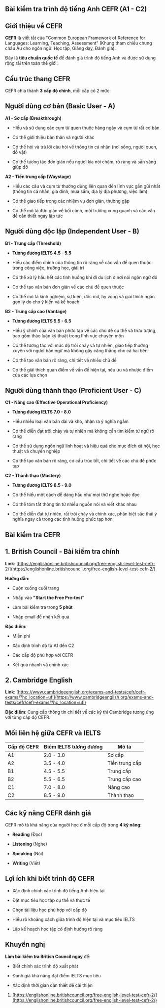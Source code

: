 ## Bài kiểm tra trình độ tiếng Anh CEFR (A1 - C2)

## Giới thiệu về CEFR

**CEFR** là viết tắt của "Common European Framework of Reference for Languages: Learning, Teaching, Assessment" (Khung tham chiếu chung châu Âu cho ngôn ngữ: Học tập, Giảng dạy, Đánh giá).

Đây là **tiêu chuẩn quốc tế** để đánh giá trình độ tiếng Anh và được sử dụng rộng rãi trên toàn thế giới.

## Cấu trúc thang CEFR

CEFR chia thành **3 cấp độ chính**, mỗi cấp có 2 mức:

## Người dùng cơ bản (Basic User - A)

**A1 - Sơ cấp (Breakthrough)**

- Hiểu và sử dụng các cụm từ quen thuộc hàng ngày và cụm từ rất cơ bản
    
- Có thể giới thiệu bản thân và người khác
    
- Có thể hỏi và trả lời câu hỏi về thông tin cá nhân (nơi sống, người quen, đồ vật)
    
- Có thể tương tác đơn giản nếu người kia nói chậm, rõ ràng và sẵn sàng giúp đỡ
    

**A2 - Tiền trung cấp (Waystage)**

- Hiểu các câu và cụm từ thường dùng liên quan đến lĩnh vực gần gũi nhất (thông tin cá nhân, gia đình, mua sắm, địa lý địa phương, việc làm)
    
- Có thể giao tiếp trong các nhiệm vụ đơn giản, thường gặp
    
- Có thể mô tả đơn giản về bối cảnh, môi trường xung quanh và các vấn đề cần thiết ngay lập tức
    

## Người dùng độc lập (Independent User - B)

**B1 - Trung cấp (Threshold)**

- **Tương đương IELTS 4.5 - 5.5**
    
- Hiểu các điểm chính của thông tin rõ ràng về các vấn đề quen thuộc trong công việc, trường học, giải trí
    
- Có thể xử lý hầu hết các tình huống khi đi du lịch ở nơi nói ngôn ngữ đó
    
- Có thể tạo văn bản đơn giản về các chủ đề quen thuộc
    
- Có thể mô tả kinh nghiệm, sự kiện, ước mơ, hy vọng và giải thích ngắn gọn lý do cho ý kiến và kế hoạch
    

**B2 - Trung cấp cao (Vantage)**

- **Tương đương IELTS 5.5 - 6.5**
    
- Hiểu ý chính của văn bản phức tạp về các chủ đề cụ thể và trừu tượng, bao gồm thảo luận kỹ thuật trong lĩnh vực chuyên môn
    
- Có thể tương tác với mức độ trôi chảy và tự nhiên, giao tiếp thường xuyên với người bản ngữ mà không gây căng thẳng cho cả hai bên
    
- Có thể tạo văn bản rõ ràng, chi tiết về nhiều chủ đề
    
- Có thể giải thích quan điểm về vấn đề hiện tại, nêu ưu và nhược điểm của các lựa chọn
    

## Người dùng thành thạo (Proficient User - C)

**C1 - Nâng cao (Effective Operational Proficiency)**

- **Tương đương IELTS 7.0 - 8.0**
    
- Hiểu nhiều loại văn bản dài và khó, nhận ra ý nghĩa ngầm
    
- Có thể diễn đạt trôi chảy và tự nhiên mà không cần tìm kiếm từ ngữ rõ ràng
    
- Có thể sử dụng ngôn ngữ linh hoạt và hiệu quả cho mục đích xã hội, học thuật và chuyên nghiệp
    
- Có thể tạo văn bản rõ ràng, có cấu trúc tốt, chi tiết về các chủ đề phức tạp
    

**C2 - Thành thạo (Mastery)**

- **Tương đương IELTS 8.5 - 9.0**
    
- Có thể hiểu một cách dễ dàng hầu như mọi thứ nghe hoặc đọc
    
- Có thể tóm tắt thông tin từ nhiều nguồn nói và viết khác nhau
    
- Có thể diễn đạt tự nhiên, rất trôi chảy và chính xác, phân biệt sắc thái ý nghĩa ngay cả trong các tình huống phức tạp hơn
    

## Bài kiểm tra CEFR

## 1. British Council - Bài kiểm tra chính

**Link**: [https://englishonline.britishcouncil.org/free-english-level-test-cefr-2/](https://englishonline.britishcouncil.org/free-english-level-test-cefr-2/)

**Hướng dẫn:**

- Cuộn xuống cuối trang
    
- Nhấp vào **"Start the Free Pre-test"**
    
- Làm bài kiểm tra trong **5 phút**
    
- Nhập email để nhận kết quả
    

**Đặc điểm:**

- Miễn phí
    
- Xác định trình độ từ A1 đến C2
    
- Các cấp độ phù hợp với CEFR
    
- Kết quả nhanh và chính xác
    

## 2. Cambridge English

**Link**: [https://www.cambridgeenglish.org/exams-and-tests/cefr/cefr-exams/?hc_location=ufi](https://www.cambridgeenglish.org/exams-and-tests/cefr/cefr-exams/?hc_location=ufi)

**Đặc điểm**: Cung cấp thông tin chi tiết về các kỳ thi Cambridge tương ứng với từng cấp độ CEFR.

## Mối liên hệ giữa CEFR và IELTS

|Cấp độ CEFR|Điểm IELTS tương đương|Mô tả|
|---|---|---|
|A1|2.0 - 3.0|Sơ cấp|
|A2|3.5 - 4.0|Tiền trung cấp|
|B1|4.5 - 5.5|Trung cấp|
|B2|5.5 - 6.5|Trung cấp cao|
|C1|7.0 - 8.0|Nâng cao|
|C2|8.5 - 9.0|Thành thạo|

## Các kỹ năng CEFR đánh giá

CEFR mô tả khả năng của người học ở mỗi cấp độ trong **4 kỹ năng**:

- **Reading** (Đọc)
    
- **Listening** (Nghe)
    
- **Speaking** (Nói)
    
- **Writing** (Viết)
    

## Lợi ích khi biết trình độ CEFR

- Xác định chính xác trình độ tiếng Anh hiện tại
    
- Đặt mục tiêu học tập cụ thể và thực tế
    
- Chọn tài liệu học phù hợp với cấp độ
    
- Hiểu rõ khoảng cách giữa trình độ hiện tại và mục tiêu IELTS
    
- Lập kế hoạch học tập có định hướng rõ ràng
    

## Khuyến nghị

**Làm bài kiểm tra British Council ngay** để:

- Biết chính xác trình độ xuất phát
    
- Đánh giá khả năng đạt điểm IELTS mục tiêu
    
- Xác định thời gian cần thiết để cải thiện
    

1. [https://englishonline.britishcouncil.org/free-english-level-test-cefr-2/](https://englishonline.britishcouncil.org/free-english-level-test-cefr-2/)